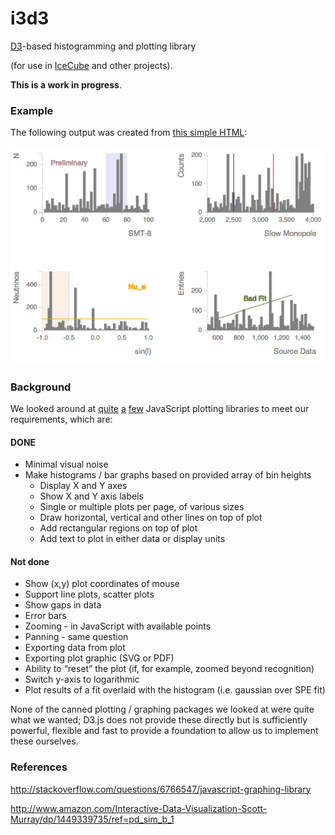 i3d3
====

[D3](http://d3js.org/)-based histogramming and plotting library

(for use in [IceCube](http://icecube.wisc.edu) and other projects).

**This is a work in progress**.

### Example

The following output was created from [this simple HTML](example.html):

![Example output](example.png "Example output")

### Background

We looked around at 
[quite](https://code.google.com/p/flot/)
[a](http://www.jqplot.com/tests/) 
[few](http://www.highcharts.com/)
JavaScript plotting libraries to meet our requirements, which are:

#### DONE

- Minimal visual noise
- Make histograms / bar graphs based on provided array of bin heights
    - Display X and Y axes
    - Show X and Y axis labels
    - Single or multiple plots per page, of various sizes
    - Draw horizontal, vertical and other lines on top of plot
    - Add rectangular regions on top of plot
    - Add text to plot in either data or display units

#### Not done

- Show (x,y) plot coordinates of mouse
- Support line plots, scatter plots
- Show gaps in data
- Error bars
- Zooming - in JavaScript with available points
- Panning - same question
- Exporting data from plot
- Exporting plot graphic (SVG or PDF)
- Ability to “reset” the plot (if, for example, zoomed beyond recognition)
- Switch y-axis to logarithmic
- Plot results of a fit overlaid with the histogram (i.e. gaussian over SPE fit)

None of the canned plotting / graphing packages we looked at were
quite what we wanted; D3.js does not provide these directly but is
sufficiently powerful, flexible and fast to provide a foundation to
allow us to implement these ourselves.

### References

http://stackoverflow.com/questions/6766547/javascript-graphing-library

http://www.amazon.com/Interactive-Data-Visualization-Scott-Murray/dp/1449339735/ref=pd_sim_b_1
